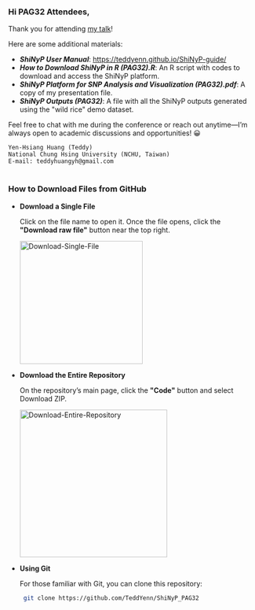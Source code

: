 ### Hi PAG32 Attendees,

Thank you for attending [my talk](https://plan.core-apps.com/pag32/event/4d484110adf7a8fd65f25ede0bea4d5f)!

Here are some additional materials:

- _**ShiNyP User Manual**_: https://teddyenn.github.io/ShiNyP-guide/
- _**How to Download ShiNyP in R (PAG32).R**_: An R script with codes to download and access the ShiNyP platform.
- _**ShiNyP Platform for SNP Analysis and Visualization (PAG32).pdf**_: A copy of my presentation file.
- _**ShiNyP Outputs (PAG32)**_: A file with all the ShiNyP outputs generated using the "wild rice" demo dataset.

Feel free to chat with me during the conference or reach out anytime—I’m always open to academic discussions and opportunities! 😀

   ```
Yen-Hsiang Huang (Teddy)
National Chung Hsing University (NCHU, Taiwan)
E-mail: teddyhuangyh@gmail.com
   ```
#

### How to Download Files from GitHub
- **Download a Single File**

  Click on the file name to open it. Once the file opens, click the **"Download raw file"** button near the top right.

  <img src="https://github.com/user-attachments/assets/d6e51c15-b28b-4abf-a053-f7b9cd6ae591" alt="Download-Single-File" width="250"/>
- **Download the Entire Repository**

  On the repository’s main page, click the **"Code"** button and select Download ZIP.

  <img src="https://github.com/user-attachments/assets/48f1e97d-213a-42f5-81eb-8879379f23d3" alt="Download-Entire-Repository" width="300"/>
- **Using Git**

  For those familiar with Git, you can clone this repository:

  ```Bash
   git clone https://github.com/TeddYenn/ShiNyP_PAG32
   ```

